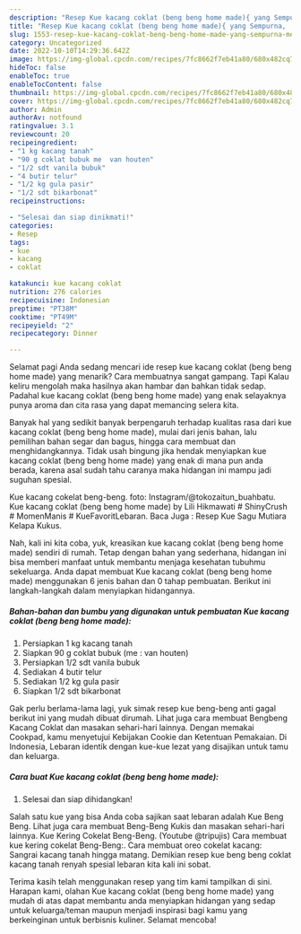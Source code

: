 ```yaml
---
description: "Resep Kue kacang coklat (beng beng home made){ yang Sempurna,  Menu Buat lebaran"
title: "Resep Kue kacang coklat (beng beng home made){ yang Sempurna,  Menu Buat lebaran"
slug: 1553-resep-kue-kacang-coklat-beng-beng-home-made-yang-sempurna-menu-buat-lebaran
category: Uncategorized
date: 2022-10-10T14:29:36.642Z
image: https://img-global.cpcdn.com/recipes/7fc8662f7eb41a80/680x482cq70/kue-kacang-coklat-beng-beng-home-made-foto-resep-utama.jpg
hideToc: false
enableToc: true
enableTocContent: false
thumbnail: https://img-global.cpcdn.com/recipes/7fc8662f7eb41a80/680x482cq70/kue-kacang-coklat-beng-beng-home-made-foto-resep-utama.jpg
cover: https://img-global.cpcdn.com/recipes/7fc8662f7eb41a80/680x482cq70/kue-kacang-coklat-beng-beng-home-made-foto-resep-utama.jpg
author: Admin
authorAv: notfound
ratingvalue: 3.1
reviewcount: 20
recipeingredient:
- "1 kg kacang tanah"
- "90 g coklat bubuk me  van houten"
- "1/2 sdt vanila bubuk"
- "4 butir telur"
- "1/2 kg gula pasir"
- "1/2 sdt bikarbonat"
recipeinstructions:

- "Selesai dan siap dinikmati!"
categories:
- Resep
tags:
- kue
- kacang
- coklat

katakunci: kue kacang coklat 
nutrition: 276 calories
recipecuisine: Indonesian
preptime: "PT38M"
cooktime: "PT49M"
recipeyield: "2"
recipecategory: Dinner

---
```



Selamat pagi Anda sedang mencari ide resep kue kacang coklat (beng beng home made) yang menarik? Cara membuatnya sangat gampang. Tapi Kalau keliru mengolah maka hasilnya akan hambar dan bahkan tidak sedap. Padahal kue kacang coklat (beng beng home made) yang enak selayaknya punya aroma dan cita rasa yang dapat memancing selera kita.


Banyak hal yang sedikit banyak berpengaruh terhadap kualitas rasa dari kue kacang coklat (beng beng home made), mulai dari jenis bahan, lalu pemilihan bahan segar dan bagus, hingga cara membuat dan menghidangkannya. Tidak usah bingung jika hendak menyiapkan kue kacang coklat (beng beng home made) yang enak di mana pun anda berada, karena asal sudah tahu caranya maka hidangan ini mampu jadi suguhan spesial.

Kue kacang cokelat beng-beng. foto: Instagram/@tokozaitun_buahbatu. Kue kacang coklat (beng beng home made) by Lili Hikmawati # ShinyCrush # MomenManis # KueFavoritLebaran. Baca Juga : Resep Kue Sagu Mutiara Kelapa Kukus.


Nah, kali ini kita coba, yuk, kreasikan kue kacang coklat (beng beng home made) sendiri di rumah. Tetap dengan bahan yang sederhana, hidangan ini bisa memberi manfaat untuk membantu menjaga kesehatan tubuhmu sekeluarga. Anda dapat membuat Kue kacang coklat (beng beng home made) menggunakan 6 jenis bahan dan 0 tahap pembuatan. Berikut ini langkah-langkah dalam menyiapkan hidangannya.

<!--inarticleads1-->

##### Bahan-bahan dan bumbu yang digunakan untuk pembuatan Kue kacang coklat (beng beng home made):

1. Persiapkan 1 kg kacang tanah
1. Siapkan 90 g coklat bubuk (me : van houten)
1. Persiapkan 1/2 sdt vanila bubuk
1. Sediakan 4 butir telur
1. Sediakan 1/2 kg gula pasir
1. Siapkan 1/2 sdt bikarbonat


Gak perlu berlama-lama lagi, yuk simak resep kue beng-beng anti gagal berikut ini yang mudah dibuat dirumah. Lihat juga cara membuat Bengbeng Kacang Coklat dan masakan sehari-hari lainnya. Dengan memakai Cookpad, kamu menyetujui Kebijakan Cookie dan Ketentuan Pemakaian. Di Indonesia, Lebaran identik dengan kue-kue lezat yang disajikan untuk tamu dan keluarga. 

<!--inarticleads2-->

##### Cara buat Kue kacang coklat (beng beng home made):


1. Selesai dan siap dihidangkan!

Salah satu kue yang bisa Anda coba sajikan saat lebaran adalah Kue Beng Beng. Lihat juga cara membuat Beng-Beng Kukis dan masakan sehari-hari lainnya. Kue Kering Cokelat Beng-Beng. (Youtube @tripujis) Cara membuat kue kering cokelat Beng-Beng:. Cara membuat oreo cokelat kacang: Sangrai kacang tanah hingga matang. Demikian resep kue beng beng coklat kacang tanah renyah spesial lebaran kita kali ini sobat. 

Terima kasih telah menggunakan resep yang tim kami tampilkan di sini. Harapan kami, olahan Kue kacang coklat (beng beng home made) yang mudah di atas dapat membantu anda menyiapkan hidangan yang sedap untuk keluarga/teman maupun menjadi inspirasi bagi kamu yang berkeinginan untuk berbisnis kuliner. Selamat mencoba!
